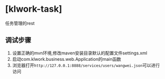 # [klwork-task]

任务管理的rest

## 调试步骤

1. 设置正确的mvn环境,修改maven安装目录默认的配置文件settings.xml
1. 启动com.klwork.business.web.Application的main函数
1. 浏览器打开`http://127.0.0.1:8888/services/users/wangwei.json`可以进行访问




